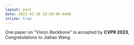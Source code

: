 ```yaml
---
layout: post
date: 2023-02-28 15:59:00-0400
inline: true
---
```


One paper on "Vision Backbone" is accepted by **CVPR 2023**, Congratulations to Jiahao Wang.